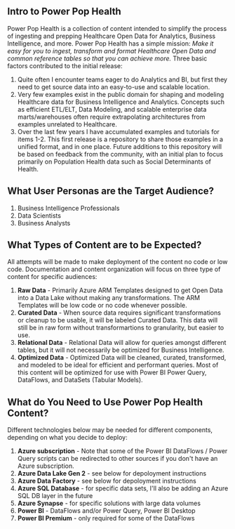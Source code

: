 ## Intro to Power Pop Health ##
Power Pop Health is a collection of content intended to simplify the process of ingesting and prepping Healthcare Open Data for Analytics, Business Intelligence, and more. Power Pop Health has a simple mission: <i>Make it easy for you to ingest, transform and format Healthcare Open Data and common reference tables so that you can achieve more.</i> Three basic factors contributed to the initial release:
1. Quite often I encounter teams eager to do Analytics and BI, but first they need to get source data into an easy-to-use and scalable location.
2. Very few examples exist in the public domain for shaping and modeling Healthcare data for Business Intelligence and Analytics. Concepts such as efficient ETL/ELT, Data Modeling, and scalable enterprise data marts/warehouses often require extrapolating architectures from examples unrelated to Healthcare.
3. Over the last few years I have accumulated examples and tutorials for items 1-2. This first release is a repository to share those examples in a unified format, and in one place. Future additions to this repository will be based on feedback from the community, with an initial plan to focus primarily on Population Health data such as Social Determinants of Health.

## What User Personas are the Target Audience? ##
1. Business Intelligence Professionals
2. Data Scientists
3. Business Analysts

## What Types of Content are to be Expected? ##
All attempts will be made to make deployment of the content no code or low code. Documentation and content organization will focus on three type of content for specific audiences:
1. **Raw Data** - Primarily Azure ARM Templates designed to get Open Data into a Data Lake without making any transformations. The ARM Templates will be low code or no code whenever possible.
2. **Curated Data** - When source data requires significant transformations or cleanup to be usable, it will be labeled Curated Data. This data will still be in raw form without transformartions to granularity, but easier to use.
3. **Relational Data** - Relational Data will allow for queries amongst different tables, but it will not necessarily be optimized for Business Intelligence.
4. **Optimized Data** - Optimized Data will be cleaned, curated, transformed, and modeled to be ideal for efficient and performant queries. Most of this content will be optimized for use with Power BI Power Query, DataFlows, and DataSets (Tabular Models).

## What do You Need to Use Power Pop Health Content? ##
Different technologies below may be needed for different components, depending on what you decide to deploy:
1. **Azure subscription** - Note that some of the Power BI DataFlows / Power Query scripts can be redirected to other sources if you don't have an Azure subscription.
2. **Azure Data Lake Gen 2** - see below for depoloyment instructions
3. **Azure Data Factory** - see below for depoloyment instructions
4. **Azure SQL Database** - for specific data sets, I'll also be adding an Azure SQL DB layer in the future
5. **Azure Synapse** - for specific solutions with large data volumes
6. **Power BI** - DataFlows and/or Power Query, Power BI Desktop
7. **Power BI Premium** - only required for some of the DataFlows
